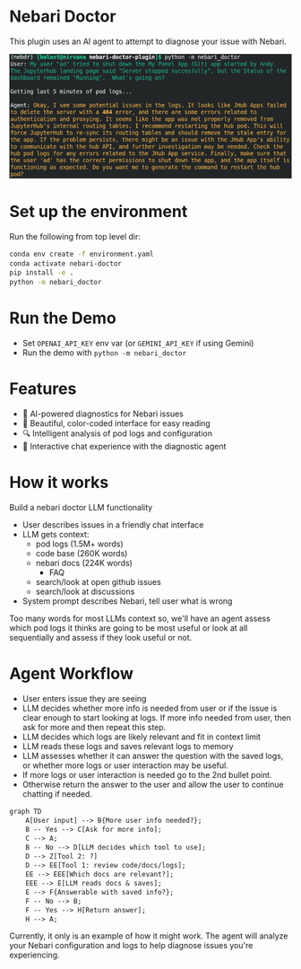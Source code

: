 #  Nebari Doctor

This plugin uses an AI agent to attempt to diagnose your issue with Nebari.

![Nebari Doctor Demo](./demo.png)

# Set up the environment
Run the following from top level dir:
```bash
conda env create -f environment.yaml
conda activate nebari-doctor
pip install -e .
python -m nebari_doctor
```

# Run the Demo
- Set `OPENAI_API_KEY` env var (or `GEMINI_API_KEY` if using Gemini)
- Run the demo with `python -m nebari_doctor`

# Features
- 🤖 AI-powered diagnostics for Nebari issues
- 🎨 Beautiful, color-coded interface for easy reading
- 🔍 Intelligent analysis of pod logs and configuration
- 💬 Interactive chat experience with the diagnostic agent

# How it works
Build a nebari doctor LLM functionality
- User describes issues in a friendly chat interface
- LLM gets context:
    - pod logs (1.5M+ words)
    - code base (260K words)
    - nebari docs (224K words)
        - FAQ
    - search/look at open github issues
    - search/look at discussions
- System prompt describes Nebari, tell user what is wrong

Too many words for most LLMs context so, we'll have an agent assess which pod logs it thinks are going to be most useful or look at all sequentially and assess if they look useful or not.

# Agent Workflow
- User enters issue they are seeing
- LLM decides whether more info is needed from user or if the issue is clear enough to start looking at logs.  If more info needed from user, then ask for more and then repeat this step.
- LLM decides which logs are likely relevant and fit in context limit
- LLM reads these logs and saves relevant logs to memory
- LLM assesses whether it can answer the question with the saved logs, or whether more logs or user interaction may be useful.
- If more logs or user interaction is needed go to the 2nd bullet point.
- Otherwise return the answer to the user and allow the user to continue chatting if needed.

```mermaid
graph TD
    A[User input] --> B{More user info needed?};
    B -- Yes --> C[Ask for more info];
    C --> A;
    B -- No --> D[LLM decides which tool to use];
    D --> Z[Tool 2: ?]
    D --> EE[Tool 1: review code/docs/logs];
    EE --> EEE[Which docs are relevant?];
    EEE --> E[LLM reads docs & saves];
    E --> F{Answerable with saved info?};
    F -- No --> B;
    F -- Yes --> H[Return answer];
    H --> A;
```

Currently, it only is an example of how it might work. The agent will analyze your Nebari configuration and logs to help diagnose issues you're experiencing.
